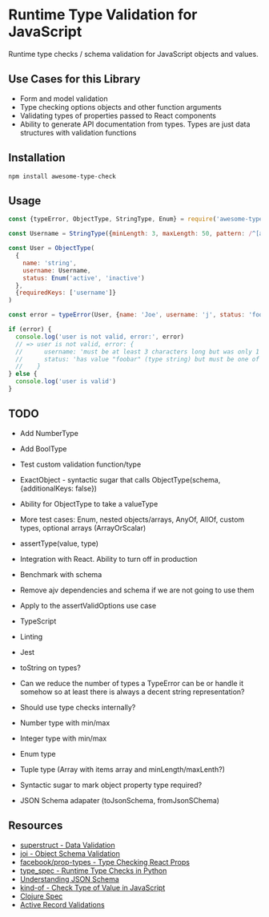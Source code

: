 # Runtime Type Validation for JavaScript

Runtime type checks / schema validation for JavaScript objects and values.

## Use Cases for this Library

* Form and model validation
* Type checking options objects and other function arguments
* Validating types of properties passed to React components
* Ability to generate API documentation from types. Types are just data structures with validation functions

## Installation

```
npm install awesome-type-check
```

## Usage

```javascript
const {typeError, ObjectType, StringType, Enum} = require('awesome-type-check')

const Username = StringType({minLength: 3, maxLength: 50, pattern: /^[a-z0-9_-]+$/})

const User = ObjectType(
  {
    name: 'string',
    username: Username,
    status: Enum('active', 'inactive')
  },
  {requiredKeys: ['username']}
)

const error = typeError(User, {name: 'Joe', username: 'j', status: 'foobar'})

if (error) {
  console.log('user is not valid, error:', error)
  // => user is not valid, error: {
  //      username: 'must be at least 3 characters long but was only 1 characters',
  //      status: 'has value "foobar" (type string) but must be one of these values: active, inactive'
  //    }
} else {
  console.log('user is valid')
}
```

## TODO

* Add NumberType
* Add BoolType
* Test custom validation function/type
* ExactObject - syntactic sugar that calls ObjectType(schema, {additionalKeys: false})
* Ability for ObjectType to take a valueType
* More test cases: Enum, nested objects/arrays, AnyOf, AllOf, custom types, optional arrays (ArrayOrScalar)
* assertType(value, type)

* Integration with React. Ability to turn off in production

* Benchmark with schema

* Remove ajv dependencies and schema if we are not going to use them

* Apply to the assertValidOptions use case

* TypeScript
* Linting
* Jest
* toString on types?
* Can we reduce the number of types a TypeError can be or handle it somehow so at least there is always a decent string representation?
* Should use type checks internally?
* Number type with min/max
* Integer type with min/max
* Enum type
* Tuple type (Array with items array and minLength/maxLenth?)
* Syntactic sugar to mark object property type required?
* JSON Schema adapater (toJsonSchema, fromJsonSChema)

## Resources

* [superstruct - Data Validation](https://github.com/ianstormtaylor/superstruct)
* [joi - Object Schema Validation](https://github.com/hapijs/joi)
* [facebook/prop-types - Type Checking React Props](https://github.com/facebook/prop-types)
* [type_spec - Runtime Type Checks in Python](https://github.com/peter/type_spec)
* [Understanding JSON Schema](https://json-schema.org/understanding-json-schema)
* [kind-of - Check Type of Value in JavaScript](https://github.com/jonschlinkert/kind-of)
* [Clojure Spec](https://clojure.org/guides/spec)
* [Active Record Validations](https://guides.rubyonrails.org/active_record_validations.html)
